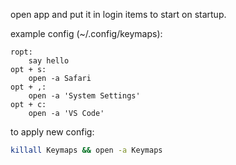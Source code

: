 open app and put it in login items to start on startup.

example config (~/.config/keymaps):
```
ropt:
    say hello
opt + s:
    open -a Safari
opt + ,:
    open -a 'System Settings'
opt + c:
    open -a 'VS Code'
```

to apply new config:
```bash
killall Keymaps && open -a Keymaps
```

